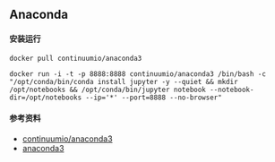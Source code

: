 ## Anaconda

#### 安装运行

```shell
docker pull continuumio/anaconda3

docker run -i -t -p 8888:8888 continuumio/anaconda3 /bin/bash -c "/opt/conda/bin/conda install jupyter -y --quiet && mkdir /opt/notebooks && /opt/conda/bin/jupyter notebook --notebook-dir=/opt/notebooks --ip='*' --port=8888 --no-browser"
```



#### 参考资料

+ [continuumio/anaconda3](https://hub.docker.com/r/continuumio/anaconda3)
+ [anaconda3](<https://github.com/ContinuumIO/docker-images/tree/master/anaconda3>)

